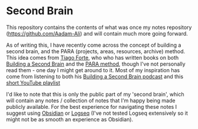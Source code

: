 # Second Brain

This repository contains the contents of what was once my notes
repository (https://github.com/Aadam-Ali) and will contain much more
going forward.

As of writing this, I have recently come across the concept of building
a second brain, and the PARA (projects, areas, resources, archive)
method. This idea comes from [Tiago Forte](https://fortelabs.com/), who
who has written books on both [Building a Second Brain](https://www.buildingasecondbrain.com/book)
and the [PARA method](https://www.buildingasecondbrain.com/para), though I've not personally read them - one day I might get around to it. Most of my
inspiration has come from listening to both his [Building a Second Brain
podcast](https://www.buildingasecondbrain.com/podcast) and this [short YouTube playlist](https://www.youtube.com/watch?v=T6Mfl1OywM8&list=PLVNXAaej57W6qCYoMb_hbzDhX9et_GVlj&pp=iAQB)

I'd like to note that this is only the public part of my 'second brain',
which will contain any notes / collection of notes that I'm happy being
made publicly available. For the best experience for navigating these
notes I suggest using [Obsidian](https://obsidian.md/) or
[Logseq](https://logseq.com/) (I've not tested Logseq extensively so it
might not be as smooth an experience as Obsidian).
